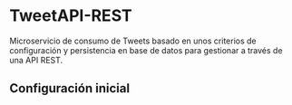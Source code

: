 # TweetAPI-REST
Microservicio de consumo de Tweets basado en unos criterios de configuración y persistencia en base de datos para gestionar a través de una API REST.

## Configuración inicial
